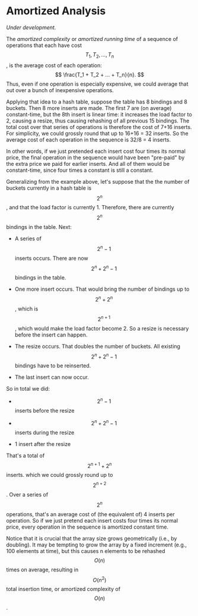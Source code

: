 # Amortized Analysis

*Under development.*

The *amortized complexity* or *amortized running time* of a sequence
of operations that each have cost $$T_1, T_2, \ldots, T_n$$, 
is the average cost of each operation: 
$$
\frac{T_1 + T_2 + ... + T_n}{n}.
$$
Thus, even if one operation is especially expensive, we could average
that out over a bunch of inexpensive operations.

Applying that idea to a hash table, suppose the table has 8 bindings and 8
buckets.  Then 8 more inserts are made. The first 7 are (on average)
constant-time, but the 8th insert is linear time:  it increases the
load factor to 2, causing a resize, thus causing rehashing of all
previous 15 bindings. The total cost over that series of operations is
therefore the cost of 7+16 inserts. For simplicity, we could grossly
round that up to 16+16 = 32 inserts. So the average cost of each operation 
in the sequence is 32/8 = 4 inserts.

In other words, if we just pretended each insert cost four times its normal
price, the final operation in the sequence would have been "pre-paid" by
the extra price we paid for earlier inserts. And all of them would be
constant-time, since four times a constant is still a constant.

Generalizing from the example above, let's suppose that the the number of
buckets currently in a hash table is $$2^n$$, and that the load factor is
currently 1.  Therefore, there are currently $$2^n$$ bindings in the table.
Next:

- A series of $$2^n - 1$$ inserts occurs.  There are now $$2^n + 2^n - 1$$
  bindings in the table.

- One more insert occurs.  That would bring the number of bindings up to
  $$2^n + 2^n$$, which is $$2^{n+1}$$, which would make the load factor
  become 2.  So a resize is necessary before the insert can happen.

- The resize occurs.  That doubles the number of buckets.  All existing $$2^n +
  2^n - 1$$ bindings have to be reinserted.

- The last insert can now occur.

So in total we did:

- $$2^n - 1$$ inserts before the resize

- $$2^n + 2^n - 1$$ inserts during the resize

- 1 insert after the resize

That's a total of $$2^{n+1} + 2^n$$ inserts. which we could grossly round up
to $$2^{n+2}$$.  Over a series of $$2^n$$ operations, that's an average cost
of (the equivalent of) 4 inserts per operation.  So if we just pretend each
insert costs four times its normal price, every operation in the sequence is
amortized constant time.

Notice that it is crucial that the array size grows geometrically
(i.e., by doubling). It may be tempting to grow the array by a fixed increment
(e.g., 100 elements at time), but this causes n elements to be rehashed
$$O(n)$$ times on average, resulting in $$O(n^2)$$ total insertion time, or
amortized complexity of $$O(n)$$.
